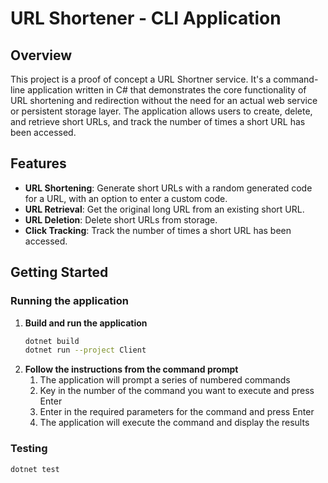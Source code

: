 # URL Shortener - CLI Application

## Overview

This project is a proof of concept a URL Shortner service. It's a command-line application written in C# that
demonstrates the core functionality of URL shortening and redirection without the need for an actual web service or
persistent storage layer. The application allows users to create, delete, and retrieve short URLs, and track the number
of times a short URL has been accessed.

## Features

- **URL Shortening**: Generate short URLs with a random generated code for a URL, with an option to enter a custom code.
- **URL Retrieval**: Get the original long URL from an existing short URL.
- **URL Deletion**: Delete short URLs from storage.
- **Click Tracking**: Track the number of times a short URL has been accessed.

## Getting Started

### Running the application

1. **Build and run the application**
   ```bash
   dotnet build
   dotnet run --project Client 
   ```
2. **Follow the instructions from the command prompt**
    1. The application will prompt a series of numbered commands
    2. Key in the number of the command you want to execute and press Enter
    3. Enter in the required parameters for the command and press Enter
    4. The application will execute the command and display the results

### Testing

   ```bash
   dotnet test
   ```
